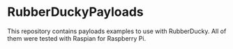 # RubberDuckyPayloads
This repository contains payloads examples to use with RubberDucky. All of them were tested with Raspian for Raspberry Pi.
